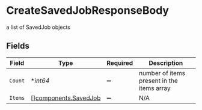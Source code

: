 # CreateSavedJobResponseBody

a list of SavedJob objects


## Fields

| Field                                                        | Type                                                         | Required                                                     | Description                                                  |
| ------------------------------------------------------------ | ------------------------------------------------------------ | ------------------------------------------------------------ | ------------------------------------------------------------ |
| `Count`                                                      | **int64*                                                     | :heavy_minus_sign:                                           | number of items present in the items array                   |
| `Items`                                                      | [][components.SavedJob](../../models/components/savedjob.md) | :heavy_minus_sign:                                           | N/A                                                          |
